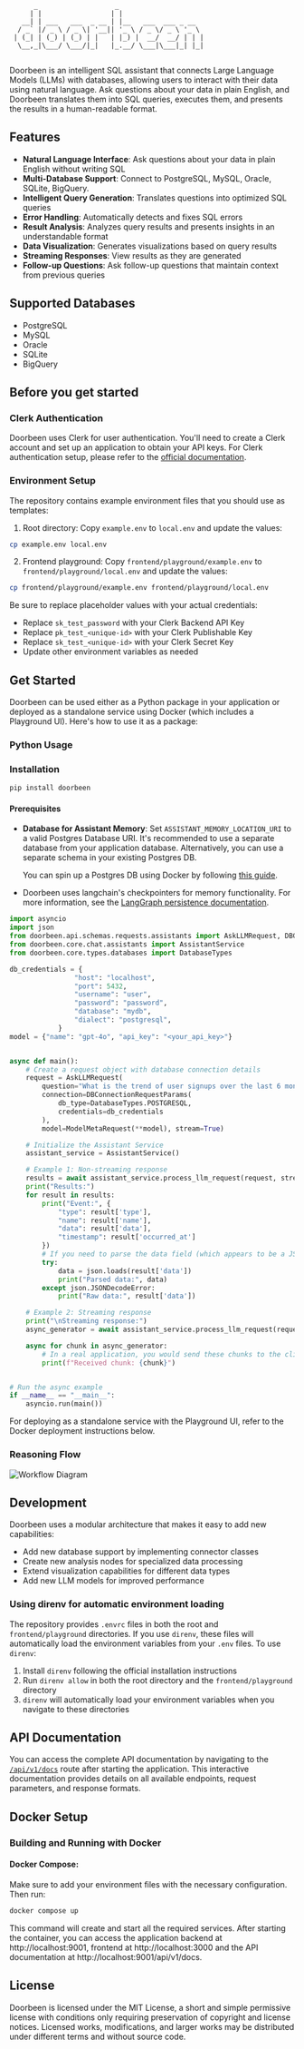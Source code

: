 ```
      _                   _                       
     | |                 | |                      
   __| | ___   ___  _ __ | |__   ___  ___ _ __   
  / _` |/ _ \ / _ \| '__|| '_ \ / _ \/ _ \ '_ \  
 | (_| | (_) | (_) | |   | |_) |  __/  __/ | | | 
  \__,_|\___/ \___/|_|   |_.__/ \___|\___|_| |_| 
                                                  
```

Doorbeen is an intelligent SQL assistant that connects Large Language Models (LLMs) with databases, allowing users to interact with their data using natural language. Ask questions about your data in plain English, and Doorbeen translates them into SQL queries, executes them, and presents the results in a human-readable format.

## Features
- **Natural Language Interface**: Ask questions about your data in plain English without writing SQL
- **Multi-Database Support**: Connect to PostgreSQL, MySQL, Oracle, SQLite, BigQuery.
- **Intelligent Query Generation**: Translates questions into optimized SQL queries
- **Error Handling**: Automatically detects and fixes SQL errors
- **Result Analysis**: Analyzes query results and presents insights in an understandable format
- **Data Visualization**: Generates visualizations based on query results
- **Streaming Responses**: View results as they are generated
- **Follow-up Questions**: Ask follow-up questions that maintain context from previous queries


## Supported Databases

- PostgreSQL
- MySQL  
- Oracle
- SQLite
- BigQuery

## Before you get started

### Clerk Authentication
Doorbeen uses Clerk for user authentication. You'll need to create a Clerk account and set up an application to obtain your API keys.
For Clerk authentication setup, please refer to the [official documentation](https://clerk.com/docs/quickstarts/setup-clerk).


### Environment Setup
The repository contains example environment files that you should use as templates:
1. Root directory: Copy `example.env` to `local.env` and update the values:
```bash
cp example.env local.env
```

2. Frontend playground: Copy `frontend/playground/example.env` to `frontend/playground/local.env` and update the values:
```bash
cp frontend/playground/example.env frontend/playground/local.env
```
Be sure to replace placeholder values with your actual credentials:
- Replace `sk_test_password` with your Clerk Backend API Key
- Replace `pk_test_<unique-id>` with your Clerk Publishable Key
- Replace `sk_test_<unique-id>` with your Clerk Secret Key
- Update other environment variables as needed



## Get Started

Doorbeen can be used either as a Python package in your application or deployed as a standalone service using Docker (which includes a Playground UI). Here's how to use it as a package:

### Python Usage

### Installation

```bash
pip install doorbeen
```

#### Prerequisites

- **Database for Assistant Memory**: Set `ASSISTANT_MEMORY_LOCATION_URI` to a valid Postgres Database URI. It's recommended to use a separate database from your application database. Alternatively, you can use a separate schema in your existing Postgres DB.

  You can spin up a Postgres DB using Docker by following [this guide](https://www.docker.com/blog/how-to-use-the-postgres-docker-official-image/).

- Doorbeen uses langchain's checkpointers for memory functionality. For more information, see the [LangGraph persistence documentation](https://langchain-ai.github.io/langgraph/concepts/persistence/#checkpointer-libraries).



```python
import asyncio
import json
from doorbeen.api.schemas.requests.assistants import AskLLMRequest, DBConnectionRequestParams, ModelMetaRequest
from doorbeen.core.chat.assistants import AssistantService
from doorbeen.core.types.databases import DatabaseTypes

db_credentials = {
                "host": "localhost",
                "port": 5432,
                "username": "user",
                "password": "password",
                "database": "mydb",
                "dialect": "postgresql",
            }
model = {"name": "gpt-4o", "api_key": "<your_api_key>"}


async def main():
    # Create a request object with database connection details
    request = AskLLMRequest(
        question="What is the trend of user signups over the last 6 months, broken down by region?",
        connection=DBConnectionRequestParams(
            db_type=DatabaseTypes.POSTGRESQL,
            credentials=db_credentials
        ),
        model=ModelMetaRequest(**model), stream=True)

    # Initialize the Assistant Service
    assistant_service = AssistantService()

    # Example 1: Non-streaming response
    results = await assistant_service.process_llm_request(request, stream=False)
    print("Results:")
    for result in results:
        print("Event:", {
            "type": result['type'],
            "name": result['name'],
            "data": result['data'],
            "timestamp": result['occurred_at']
        })
        # If you need to parse the data field (which appears to be a JSON string)
        try:
            data = json.loads(result['data'])
            print("Parsed data:", data)
        except json.JSONDecodeError:
            print("Raw data:", result['data'])

    # Example 2: Streaming response
    print("\nStreaming response:")
    async_generator = await assistant_service.process_llm_request(request, stream=True)

    async for chunk in async_generator:
        # In a real application, you would send these chunks to the client
        print(f"Received chunk: {chunk}")


# Run the async example
if __name__ == "__main__":
    asyncio.run(main())
```

For deploying as a standalone service with the Playground UI, refer to the Docker deployment instructions below.

### Reasoning Flow
![Workflow Diagram](./doorbeen/api/workflow.png)


## Development

Doorbeen uses a modular architecture that makes it easy to add new capabilities:

- Add new database support by implementing connector classes
- Create new analysis nodes for specialized data processing
- Extend visualization capabilities for different data types
- Add new LLM models for improved performance

### Using direnv for automatic environment loading
The repository provides `.envrc` files in both the root and `frontend/playground` directories. If you use `direnv`, these files will automatically load the environment variables from your `.env` files.
To use `direnv`:
1. Install `direnv` following the official installation instructions
2. Run `direnv allow` in both the root directory and the `frontend/playground` directory
3. `direnv` will automatically load your environment variables when you navigate to these directories

## API Documentation

You can access the complete API documentation by navigating to the [`/api/v1/docs`](https://services.doorbeen.dev/api/v1/docs) route after starting the application. This interactive documentation provides details on all available endpoints, request parameters, and response formats.

## Docker Setup

### Building and Running with Docker

#### Docker Compose:
Make sure to add your environment files with the necessary configuration.
Then run:
```bash
docker compose up
```
This command will create and start all the required services.
After starting the container, you can access the application backend at http://localhost:9001, frontend at http://localhost:3000 and the API documentation at http://localhost:9001/api/v1/docs.


## License

Doorbeen is licensed under the MIT License, a short and simple permissive license with conditions only requiring preservation of copyright and license notices. Licensed works, modifications, and larger works may be distributed under different terms and without source code.
